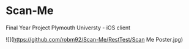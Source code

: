 # Scan-Me
Final Year Project Plymouth Universty - iOS client

![](https://github.com/robm92/Scan-Me/RestTest/Scan Me Poster.jpg)
